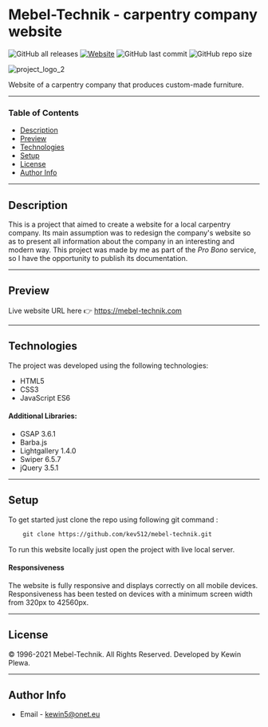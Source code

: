 # Mebel-Technik - carpentry company website

![GitHub all releases](https://img.shields.io/github/downloads/kev512/mebel-technik/total?logo=GitHub&style=flat)
[![Website](https://img.shields.io/website?up_message=mebel-technik.com&url=https%3A%2F%2Fmebel-technik.com)](https://mebel-technik.com)
![GitHub last commit](https://img.shields.io/github/last-commit/kev512/mebel-technik?logo=GitHub)
![GitHub repo size](https://img.shields.io/github/repo-size/kev512/mebel-technik?logo=GitHub)

![project_logo_2](https://user-images.githubusercontent.com/55996233/122086446-02607900-ce04-11eb-80de-2d96820cf05a.png)

Website of a carpentry company that produces custom-made furniture.

---

### Table of Contents

- [Description](#description)
- [Preview](#preview)
- [Technologies](#technologies)
- [Setup](#setup)
- [License](#license)
- [Author Info](#author-info)

---

## Description

This is a project that aimed to create a website for a local carpentry company. Its main assumption was to redesign the company's website so as to present all information about the company in an interesting and modern way. This project was made by me as part of the *Pro Bono* service, so I have the opportunity to publish its documentation.

---

## Preview

Live website URL here 👉️ https://mebel-technik.com

---

## Technologies

The project was developed using the following technologies:

- HTML5
- CSS3
- JavaScript ES6

#### Additional Libraries:

- GSAP 3.6.1
- Barba.js
- Lightgallery 1.4.0
- Swiper 6.5.7
- jQuery 3.5.1

---

## Setup

To get started just clone the repo using following git command :

```html
    git clone https://github.com/kev512/mebel-technik.git
```

To run this website locally just open the project with live local server.

#### Responsiveness

The website is fully responsive and displays correctly on all mobile devices.
Responsiveness has been tested on devices with a minimum screen width from 320px to 42560px.

---

## License

© 1996-2021 Mebel-Technik. All Rights Reserved. Developed by Kewin Plewa.

---

## Author Info

- Email - kewin5@onet.eu